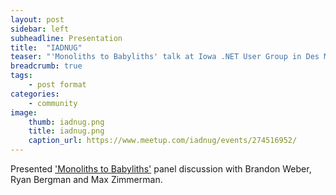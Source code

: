```yaml
---
layout: post
sidebar: left
subheadline: Presentation
title:  "IADNUG"
teaser: "'Monoliths to Babyliths' talk at Iowa .NET User Group in Des Moines, IA"
breadcrumb: true
tags:
    - post format
categories:
    - community
image:
    thumb: iadnug.png
    title: iadnug.png
    caption_url: https://www.meetup.com/iadnug/events/274516952/
---
```

Presented <a href='https://www.meetup.com/iadnug/events/274516952/' target='new'>'Monoliths to Babyliths'</a> panel discussion with Brandon Weber, Ryan Bergman and Max Zimmerman.

